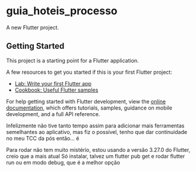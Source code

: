 # guia_hoteis_processo

A new Flutter project.

## Getting Started

This project is a starting point for a Flutter application.

A few resources to get you started if this is your first Flutter project:

- [Lab: Write your first Flutter app](https://docs.flutter.dev/get-started/codelab)
- [Cookbook: Useful Flutter samples](https://docs.flutter.dev/cookbook)

For help getting started with Flutter development, view the
[online documentation](https://docs.flutter.dev/), which offers tutorials,
samples, guidance on mobile development, and a full API reference.

Infelizmente não tive tanto tempo assim para adicionar mais ferramentas semelhantes ao aplicativo, mas fiz o possível, tenho que dar continuidade no meu TCC da pós então... é

Para rodar não tem muito mistério, estou usando a versão 3.27.0 do Flutter, creio que a mais atual
Só instalar, talvez um flutter pub get e rodar flutter run ou em modo debug, que é a melhor opção